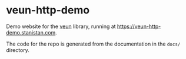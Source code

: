 # veun-http-demo

Demo website for the [veun](https://github.com/stanistan/veun) library,
running at <https://veun-http-demo.stanistan.com>.

The code for the repo is generated from the documentation in the `docs/`
directory.

